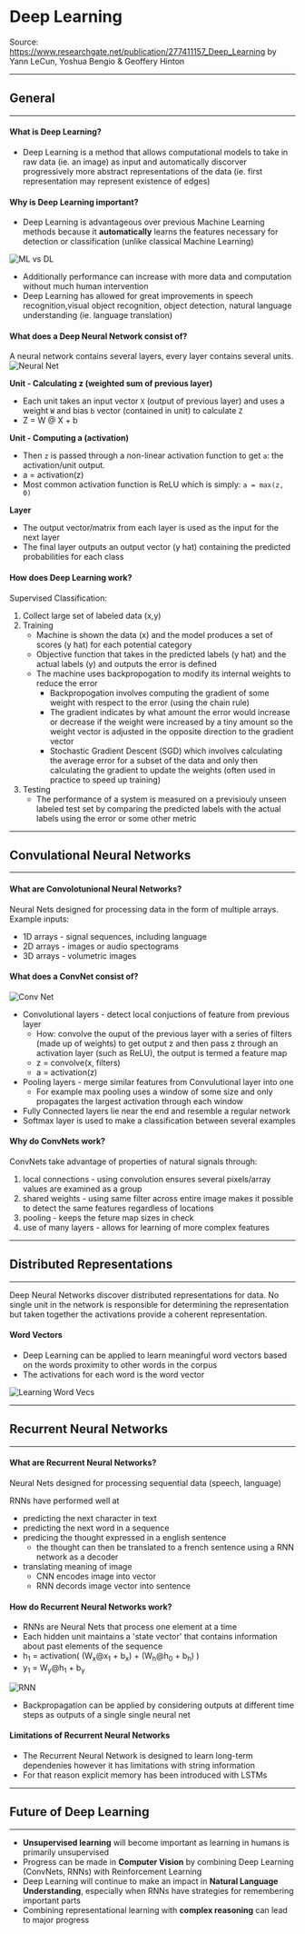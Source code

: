 # Deep Learning

Source: https://www.researchgate.net/publication/277411157_Deep_Learning
by Yann LeCun, Yoshua Bengio & Geoffery Hinton

---

## General

---

#### What is Deep Learning?

-   Deep Learning is a method that allows computational models to take in raw data (ie. an image) as input and automatically discorver progressively more abstract representations of the data (ie. first representation may represent existence of edges)

#### Why is Deep Learning important?

-   Deep Learning is advantageous over previous Machine Learning methods because it **automatically** learns the features necessary for detection or classification (unlike classical Machine Learning)

![ML vs DL](MLvsDL.png)

-   Additionally performance can increase with more data and computation without much human intervention
-   Deep Learning has allowed for great improvements in speech recognition,visual object recognition, object detection, natural language understanding (ie. language translation)

#### What does a Deep Neural Network consist of?

A neural network contains several layers, every layer contains several units.
![Neural Net](NeuralNet.png)

**Unit - Calculating z (weighted sum of previous layer)**

-   Each unit takes an input vector `X` (output of previous layer) and uses a weight `W` and bias `b` vector (contained in unit) to calculate `Z`
-   Z = W @ X + b

**Unit - Computing a (activation)**

-   Then `z` is passed through a non-linear activation function to get `a`: the activation/unit output.
-   a = activation(z)
-   Most common activation function is ReLU which is simply: `a = max(z, 0)`

**Layer**

-   The output vector/matrix from each layer is used as the input for the next layer
-   The final layer outputs an output vector (y hat) containing the predicted probabilities for each class

#### How does Deep Learning work?

Supervised Classification:

1. Collect large set of labeled data (x,y)
2. Training
    - Machine is shown the data (x) and the model produces a set of scores (y hat) for each potential category
    - Objective function that takes in the predicted labels (y hat) and the actual labels (y) and outputs the error is defined
    - The machine uses backpropogation to modify its internal weights to reduce the error
        - Backpropogation involves computing the gradient of some weight with respect to the error (using the chain rule)
        - The gradient indicates by what amount the error would increase or decrease if the weight were increased by a tiny amount so the weight vector is adjusted in the opposite direction to the gradient vector
        - Stochastic Gradient Descent (SGD) which involves calculating the average error for a subset of the data and only then calculating the gradient to update the weights (often used in practice to speed up training)
3. Testing
    - The performance of a system is measured on a previsiouly unseen labeled test set by comparing the predicted labels with the actual labels using the error or some other metric

---

## Convulational Neural Networks

---

#### What are Convolotunional Neural Networks?

Neural Nets designed for processing data in the form of multiple arrays. Example inputs:

-   1D arrays - signal sequences, including language
-   2D arrays - images or audio spectograms
-   3D arrays - volumetric images

#### What does a ConvNet consist of?

![Conv Net](ConvNet.jpeg)

-   Convolutional layers - detect local conjuctions of feature from previous layer
    -   How: convolve the ouput of the previous layer with a series of filters (made up of weights) to get output z and then pass z through an activation layer (such as ReLU), the output is termed a feature map
    -   z = convolve(x, filters)
    -   a = activation(z)
-   Pooling layers - merge similar features from Convulutional layer into one
    -   For example max pooling uses a window of some size and only propagates the largest activation through each window
-   Fully Connected layers lie near the end and resemble a regular network
-   Softmax layer is used to make a classification between several examples

#### Why do ConvNets work?

ConvNets take advantage of properties of natural signals through:

1. local connections - using convolution ensures several pixels/array values are examined as a group
2. shared weights - using same filter across entire image makes it possible to detect the same features regardless of locations
3. pooling - keeps the feture map sizes in check
4. use of many layers - allows for learning of more complex features

---

## Distributed Representations

---

Deep Neural Networks discover distributed representations for data. No single unit in the network is responsible for determining the representation but taken together the activations provide a coherent representation.

#### Word Vectors

-   Deep Learning can be applied to learn meaningful word vectors based on the words proximity to other words in the corpus
-   The activations for each word is the word vector

![Learning Word Vecs](LearningWordVecs.png)

---

## Recurrent Neural Networks

---

#### What are Recurrent Neural Networks?

Neural Nets designed for processing sequential data (speech, language)

RNNs have performed well at

-   predicting the next character in text
-   predicting the next word in a sequence
-   predicing the thought expressed in a english sentence
    -   the thought can then be translated to a french sentence using a RNN network as a decoder
-   translating meaning of image
    -   CNN encodes image into vector
    -   RNN decords image vector into sentence

#### How do Recurrent Neural Networks work?

-   RNNs are Neural Nets that process one element at a time
-   Each hidden unit maintains a 'state vector' that contains information about past elements of the sequence
-   h<sub>1</sub> = activation( (W<sub>x</sub>@x<sub>1</sub> + b<sub>x</sub>) + (W<sub>h</sub>@h<sub>0</sub> + b<sub>h</sub>) )
-   y<sub>1</sub> = W<sub>y</sub>@h<sub>1</sub> + b<sub>y</sub>

![RNN](RNN.png)

-   Backpropagation can be applied by considering outputs at different time steps as outputs of a single single neural net

#### Limitations of Recurrent Neural Networks

-   The Recurrent Neural Network is designed to learn long-term dependenies however it has limitations with string information
-   For that reason explicit memory has been introduced with LSTMs

---

## Future of Deep Learning

---

-   **Unsupervised learning** will become important as learning in humans is primarily unsupervised
-   Progress can be made in **Computer Vision** by combining Deep Learning (ConvNets, RNNs) with Reinforcement Learning
-   Deep Learning will continue to make an impact in **Natural Language Understanding**, especially when RNNs have strategies for remembering important parts
-   Combining representational learning with **complex reasoning** can lead to major progress
